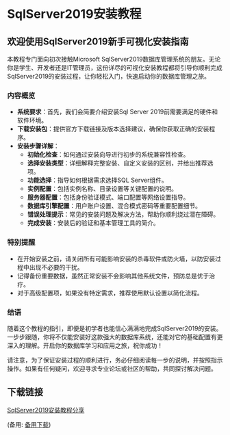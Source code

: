 # SqlServer2019安装教程

## 欢迎使用SqlServer2019新手可视化安装指南

本教程专门面向初次接触Microsoft SqlServer2019数据库管理系统的朋友。无论你是学生、开发者还是IT管理员，这份详尽的可视化安装教程都将引导你顺利完成SqlServer2019的安装过程，让你轻松入门，快速启动你的数据库管理之旅。

### 内容概览

- **系统要求**：首先，我们会简要介绍安装Sql Server 2019前需要满足的硬件和软件环境。
- **下载安装包**：提供官方下载链接及版本选择建议，确保你获取正确的安装程序。
- **安装步骤详解**：
  - **初始化检查**：如何通过安装向导进行初步的系统兼容性检查。
  - **选择安装类型**：详细解释完整安装、自定义安装的区别，并给出推荐选项。
  - **功能选择**：指导如何根据需求选择SQL Server组件。
  - **实例配置**：包括实例名称、目录设置等关键配置的说明。
  - **服务器配置**：包括身份验证模式、端口配置等网络设置指导。
  - **数据库引擎配置**：用户账户设置、混合模式密码等重要配置细节。
  - **错误处理提示**：常见的安装问题及解决方法，帮助你顺利绕过潜在障碍。
  - **完成安装**：安装后的验证和基本管理工具的简介。

### 特别提醒

- 在开始安装之前，请关闭所有可能影响安装的杀毒软件或防火墙，以防安装过程中出现不必要的干扰。
- 记得备份重要数据，虽然正常安装不会影响其他系统文件，预防总是优于治疗。
- 对于高级配置项，如果没有特定需求，推荐使用默认设置以简化流程。

### 结语

随着这个教程的指引，即便是初学者也能信心满满地完成SqlServer2019的安装。一步步跟随，你将不仅能安装好这款强大的数据库系统，还能对它的基础配置有更深入的理解。开启你的数据库学习和应用之旅，祝你成功！

请注意，为了保证安装过程的顺利进行，务必仔细阅读每一步的说明，并按照指示操作。如果有任何疑问，欢迎寻求专业论坛或社区的帮助，共同探讨解决问题。

## 下载链接
[SqlServer2019安装教程分享](https://pan.quark.cn/s/5257fe932fd1) 

(备用: [备用下载](https://pan.baidu.com/s/1PaAPhaLDrlmrCq5Rd6sq3Q?pwd=1234))
